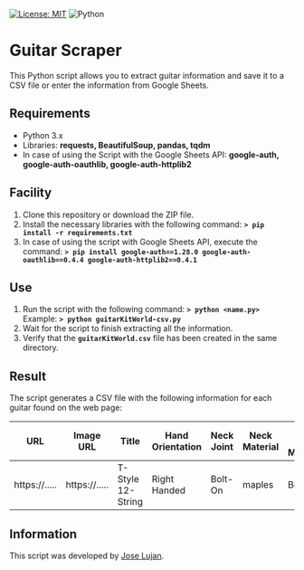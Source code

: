 [![License: MIT](https://img.shields.io/badge/License-MIT-yellow.svg)](https://opensource.org/licenses/MIT)
![Python](https://img.shields.io/badge/-Python-3776AB?logo=python&logoColor=white&style=flat)

# Guitar Scraper

This Python script allows you to extract guitar information and save it to a CSV file or enter the information from Google Sheets.

## Requirements

 - Python 3.x
 - Libraries: **requests, BeautifulSoup, pandas, tqdm**
 - In case of using the Script with the Google Sheets API:
   **google-auth, google-auth-oauthlib, google-auth-httplib2**

## Facility

1. Clone this repository or download the ZIP file.
2. Install the necessary libraries with the following command:
**`> pip install -r requirements.txt`**
4. In case of using the script with Google Sheets API, execute the command:
 **`> pip install google-auth==1.28.0 google-auth-oauthlib==0.4.4 google-auth-httplib2==0.4.1`**

## Use

1. Run the script with the following command:
**`> python <name.py>`**
Example:
**`> python guitarKitWorld-csv.py`**
3. Wait for the script to finish extracting all the information.
4. Verify that the **`guitarKitWorld.csv`** file has been created in the same directory.

## Result

The script generates a CSV file with the following information for each guitar found on the web page:

| URL | Image URL | Title | Hand Orientation | Neck Joint | Neck Material | Neck Nut Material | Fretboard Material | Number of Frets | Scale Length | Body Type | Body Material | Pickup | Pickguard | Hardware Set Finish | Prices |
| --- | --- | --- | --- | --- | --- | --- | --- | --- | --- | --- | --- | --- | --- | --- | --- |
| https://..... | https://..... | T-Style 12-String | Right Handed | Bolt-On | maples | Bone | maples | 21 | 25.5" | Solid Body | Basswood | S-S | None | Chrome | $299.00 |

## Information

This script was developed by [Jose Lujan](https://github.com/JoseBytes).
